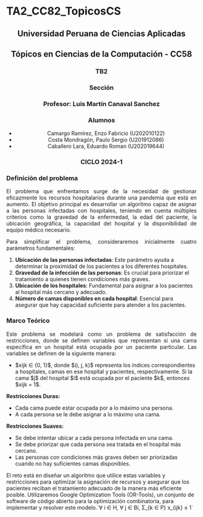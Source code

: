 # TA2_CC82_TopicosCS

 <h2 align="center">Universidad Peruana de Ciencias Aplicadas</h2>
<h2 align="center">Tópicos en Ciencias de la Computación - CC58</h2>
 
<h3 align="center"> TB2 </h3>
 
<h3 align="center"> Sección</h3>
<h3 align="center"> Profesor: Luis Martín Canaval Sanchez</h3>
<h3 align="center"> Alumnos</h3>
 <ul>
   <li align="center">Camargo Ramírez, Enzo Fabricio (U202010122)</li>
   <li align="center">Costa Mondragón, Paulo Sergio (U201912086)</li>
   <li align="center">Caballero Lara, Eduardo Roman (U202019644)</li>
 </ul>
 
 
 <h3 align="center">CICLO 2024-1</h3>

### Definición del problema

<p align="justify">
 El problema que enfrentamos surge de la necesidad de gestionar eficazmente los recursos hospitalarios durante una pandemia que está en aumento. El objetivo principal es desarrollar un algoritmo capaz de asignar a las personas infectadas con hospitales, teniendo en cuenta múltiples criterios como la gravedad de la enfermedad, la edad del paciente, la ubicación geográfica, la capacidad del hospital y la disponibilidad de equipo médico necesario.
<p align="justify">Para simplificar el problema, consideraremos inicialmente cuatro parámetros fundamentales:</p>
 <ol>
  <li><b>Ubicación de las personas infectadas</b>: Este parámetro ayuda a determinar la proximidad de los pacientes a los diferentes hospitales.</li>
  <li><b>Gravedad de la infección de las personas</b>: Es crucial para priorizar el tratamiento a quienes tienen condiciones más graves.</li>
  <li><b>Ubicación de los hospitales</b>: Fundamental para asignar a los pacientes al hospital más cercano y adecuado.</li>
  <li><b>Número de camas disponibles en cada hospital</b>: Esencial para asegurar que hay capacidad suficiente para atender a los pacientes.</li>
 </ol>
</p>

### Marco Teórico

<p align="justify">
 Este problema se modelará como un problema de satisfacción de restricciones, donde se definen variables que representan si una cama específica en un hospital está ocupada por un paciente particular. Las variables se definen de la siguiente manera:
  <ul>
  <li> $xijk ∈ {0, 1}$, donde $(i, j, k)$ representa los índices correspondientes a hospitales, camas en ese hospital y pacientes, respectivamente. Si la cama $j$ del hospital $i$ está ocupada por el paciente $k$, entonces $xijk = 1$.</li>
  </ul>
 
 
 <p><b>Restricciones Duras:</b></p>
 
 <uL>
  <li>Cada cama puede estar ocupada por a lo máximo una persona.</li>
  <li>A cada persona se le debe asignar a lo máximo una cama.</li>
 </uL>
 
 <p><b>Restricciones Suaves:</b></p>
 <ul>
  <li>Se debe intentar ubicar a cada persona infectada en una cama.</li>
  <li>Se debe priorizar que cada persona sea tratada en el hospital más cercano.</li>
  <li>Las personas con condiciones más graves deben ser priorizadas cuando no hay suficientes camas disponibles.</li>
 </ul>
 
 <p>
  El reto está en diseñar un algoritmo que utilice estas variables y restricciones para optimizar la asignación de recursos y asegurar que los pacientes reciban el tratamiento adecuado de la manera más eficiente posible. Utilizaremos Google Optimization Tools (OR-Tools), un conjunto de software de código abierto para la optimización combinatoria, para implementar y resolver este modelo.`∀ i ∈ H, ∀ j ∈ Bi, Σ_{k ∈ P} x_{ijk} ≤ 1`
 </p>
 </p>


